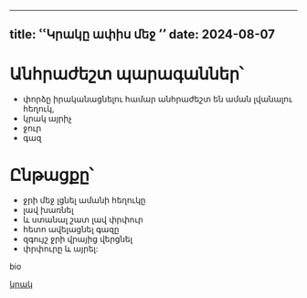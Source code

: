 ---
title: ՙՙԿրակը ափիս մեջ ՚՚
date: 2024-08-07
----


# Անհրաժեշտ պարագաններ՝ 

- փորձը իրականացնելու համար անհրաժեշտ են աման լվանալու հեղուկ, 
- կրակ այրիչ
- ջուր
- գազ

# Ընթացքը՝ 



- ջրի մեջ լցնել ամանի հեղուկը
- լավ խառնել 
- և ստանալ շատ լավ փրփուր
- հետո ավելացնել գազը 
- զգույշ ջրի վրայից վերցնել
- փրփուրը և այրել:







bio

[կրակ](https://youtu.be/bWQdCeHujnw?si=cSUdqqIYgkTwvhDVՙ)
 
